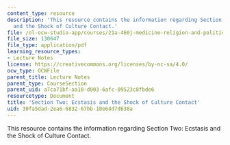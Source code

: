 ```yaml
---
content_type: resource
description: 'This resource contains the information regarding Section Two: Ecstasis
  and the Shock of Culture Contact.'
file: /ol-ocw-studio-app/courses/21a-460j-medicine-religion-and-politics-in-africa-and-the-african-diaspora-spring-2005/30fa5dad2ea6683267bb10e64d7d638a_MIT21A_460JS05_2_17_5_460j.pdf
file_size: 130647
file_type: application/pdf
learning_resource_types:
- Lecture Notes
license: https://creativecommons.org/licenses/by-nc-sa/4.0/
ocw_type: OCWFile
parent_title: Lecture Notes
parent_type: CourseSection
parent_uid: a7ca71bf-aa10-d003-6afc-09523c8fbde6
resourcetype: Document
title: 'Section Two: Ecstasis and the Shock of Culture Contact'
uid: 30fa5dad-2ea6-6832-67bb-10e64d7d638a
---
```

This resource contains the information regarding Section Two: Ecstasis and the Shock of Culture Contact.